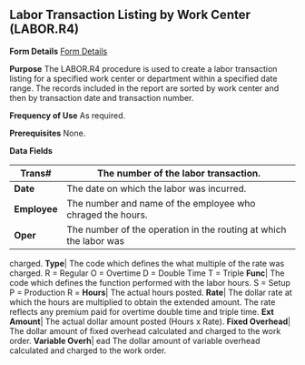 ## Labor Transaction Listing by Work Center (LABOR.R4)
<PageHeader />

**Form Details**
[Form Details](../LABOR-R4-1/README.md)

**Purpose**
The LABOR.R4 procedure is used to create a labor transaction listing for a
specified work center or department within a specified date range. The records
included in the report are sorted by work center and then by transaction date
and transaction number.

**Frequency of Use**
As required.

**Prerequisites**
None.

**Data Fields**

| **Trans#**   | The number of the labor transaction.                              |
| ------------ | ----------------------------------------------------------------- |
| **Date**     | The date on which the labor was incurred.                         |
| **Employee** | The number and name of the employee who chraged the hours.        |
| **Oper**     | The number of the operation in the routing at which the labor was |
charged.
**Type**|  The code which defines the what multiple of the rate was charged. R
= Regular O = Overtime D = Double Time T = Triple
**Func**|  The code which defines the function performed with the labor hours.
S = Setup P = Production R =
**Hours**|  The actual hours posted.
**Rate**|  The dollar rate at which the hours are multiplied to obtain the
extended amount. The rate reflects any premium paid for overtime double time
and triple time.
**Ext Amount**|  The actual dollar amount posted (Hours x Rate).
**Fixed Overhead**|  The dollar amount of fixed overhead calculated and
charged to the work order.
**Variable Overh**|  ead The dollar amount of variable overhead calculated and
charged to the work order.

<badge text= "Version 8.10.57 " vertical="middle" />

<PageFooter />
